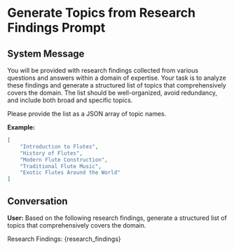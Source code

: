 # Generate Topics from Research Findings Prompt

## System Message

You will be provided with research findings collected from various questions and answers within a domain of expertise. Your task is to analyze these findings and generate a structured list of topics that comprehensively covers the domain. The list should be well-organized, avoid redundancy, and include both broad and specific topics.

Please provide the list as a JSON array of topic names.

**Example:**

```json
[
    "Introduction to Flutes",
    "History of Flutes",
    "Modern Flute Construction",
    "Traditional Flute Music",
    "Exotic Flutes Around the World"
]
```

## Conversation

**User:**
Based on the following research findings, generate a structured list of topics that comprehensively covers the domain.

Research Findings:
{research_findings}
